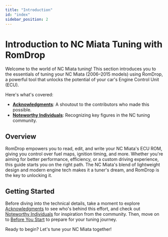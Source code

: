 ```yaml
---
title: "Introduction"
id: "index"
sidebar_position: 2
---
```


# Introduction to NC Miata Tuning with RomDrop

Welcome to the world of NC Miata tuning! This section introduces you to the essentials of tuning your NC Miata (2006–2015 models) using RomDrop, a powerful tool that unlocks the potential of your car's Engine Control Unit (ECU).

Here's what's covered:

- **[Acknowledgments](/introduction/acknowledgments)**: A shoutout to the contributors who made this possible.
- **[Noteworthy Individuals](/introduction/noteworthy-individuals)**: Recognizing key figures in the NC tuning community.

## Overview

RomDrop empowers you to read, edit, and write your NC Miata's ECU ROM, giving you control over fuel maps, ignition timing, and more. Whether you're aiming for better performance, efficiency, or a custom driving experience, this guide starts you on the right path. The NC Miata's blend of lightweight design and modern engine tech makes it a tuner's dream, and RomDrop is the key to unlocking it.

## Getting Started

Before diving into the technical details, take a moment to explore [Acknowledgments](/introduction/acknowledgments) to see who's behind this effort, and check out [Noteworthy Individuals](/introduction/noteworthy-individuals) for inspiration from the community. Then, move on to [Before You Start](/before-you-start) to prepare for your tuning journey.

Ready to begin? Let's tune your NC Miata together!